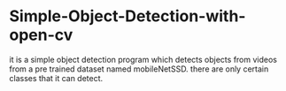 # Simple-Object-Detection-with-open-cv
it is a simple object detection program which detects objects from videos from a pre trained dataset named mobileNetSSD. there are only certain classes that it can detect.
